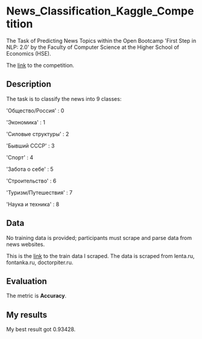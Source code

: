 # News_Classification_Kaggle_Competition
 The Task of Predicting News Topics within the Open Bootcamp 'First Step in NLP: 2.0' by the Faculty of Computer Science at the Higher School of Economics (HSE).
 
 The [link](https://www.kaggle.com/competitions/news-scraping-competition) to the competition. 

 ## Description
 
 The task is to classify the news into 9 classes:
 
'Общество/Россия' : 0

'Экономика' : 1

'Силовые структуры' : 2

'Бывший СССР' : 3

'Спорт' : 4

'Забота о себе' : 5

'Строительство' : 6

'Туризм/Путешествия' : 7

'Наука и техника' : 8

## Data

No training data is provided; participants must scrape and parse data from news websites.

 This is the [link](https://drive.google.com/file/d/10uvMXy-rH66H8Li9pthTCuYtUyVy0pcy/view?usp=sharing) to the train data I scraped.
 The data is scraped from lenta.ru, fontanka.ru, doctorpiter.ru. 

## Evaluation

 The metric is **Accuracy**.
 
## My results
 My best result got 0.93428.  
